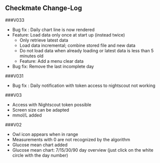 ## Checkmate Change-Log

###V033
- Bug fix : Daily chart line is now rendered 
- Feature: Load data only once at start up (instead twice)  
    - Only retrieve latest data
    - Load data incremental; combine stored file and new data
    - Do not load data when already loading or latest data is less than 5 minutes old
    - Feature: Add a menu clear data
- Bug fix: Remove the last incomplete day

###V031
- Bug fix : Daily notification with token access to nightscout not working

###V03
- Access with Nightscout token possible
- Screen size can be adapted
- mmol/L added


###V02
- Owl icon appears when in range
- Measurements with 0 are not recognized by the algorithm
- Glucose mean chart added
- Glucose mean chart: 7/15/30/90 day overview (just click on the white circle with the day number)
